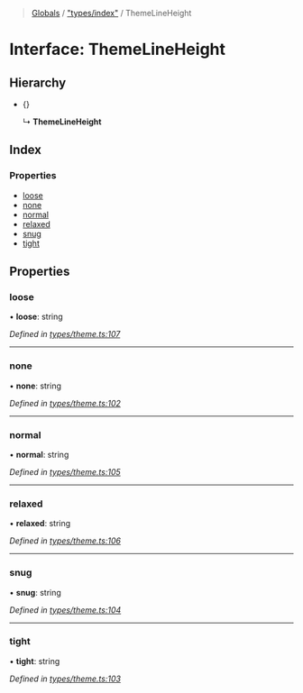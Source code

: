 > [Globals](../README.md) / ["types/index"](../modules/_types_index_.md) / ThemeLineHeight

# Interface: ThemeLineHeight

## Hierarchy

* {}

  ↳ **ThemeLineHeight**

## Index

### Properties

* [loose](_types_index_.themelineheight.md#loose)
* [none](_types_index_.themelineheight.md#none)
* [normal](_types_index_.themelineheight.md#normal)
* [relaxed](_types_index_.themelineheight.md#relaxed)
* [snug](_types_index_.themelineheight.md#snug)
* [tight](_types_index_.themelineheight.md#tight)

## Properties

### loose

•  **loose**: string

*Defined in [types/theme.ts:107](https://github.com/kenoxa/beamwind/blob/main/packages/beamwind/src/types/theme.ts#L107)*

___

### none

•  **none**: string

*Defined in [types/theme.ts:102](https://github.com/kenoxa/beamwind/blob/main/packages/beamwind/src/types/theme.ts#L102)*

___

### normal

•  **normal**: string

*Defined in [types/theme.ts:105](https://github.com/kenoxa/beamwind/blob/main/packages/beamwind/src/types/theme.ts#L105)*

___

### relaxed

•  **relaxed**: string

*Defined in [types/theme.ts:106](https://github.com/kenoxa/beamwind/blob/main/packages/beamwind/src/types/theme.ts#L106)*

___

### snug

•  **snug**: string

*Defined in [types/theme.ts:104](https://github.com/kenoxa/beamwind/blob/main/packages/beamwind/src/types/theme.ts#L104)*

___

### tight

•  **tight**: string

*Defined in [types/theme.ts:103](https://github.com/kenoxa/beamwind/blob/main/packages/beamwind/src/types/theme.ts#L103)*
